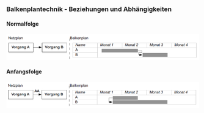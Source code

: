 ### Balkenplantechnik - Beziehungen und Abhängigkeiten
#### Normalfolge
![Normalfolge](folien/4_projektorganisation/images/Balkenplantechnik_Normalfolge.png)

#### Anfangsfolge
![Anfangsfolge](folien/4_projektorganisation/images/Balkenplantechnik_Anfangsfolge.png)
